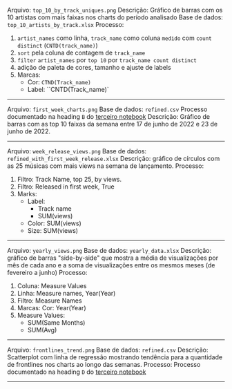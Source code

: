 Arquivo: `top_10_by_track_uniques.png`
Descrição: Gráfico de barras com os 10 artistas com mais faixas nos charts do período analisado
Base de dados: `top_10_artists_by_track.xlsx`
Processo:
1. `artist_names` como linha, `track_name` como coluna `medido` com `count distinct` (`CNTD(track_name)`)
2. `sort` pela coluna de contagem de `track_name`
3. `filter` `artist_names` por `top 10` por `track_name count distinct`
3. adição de paleta de cores, tamanho e ajuste de labels
4. Marcas: 
    - Cor: `CTND(Track_name)`
    - Label: ``CNTD(Track_name)`

---

Arquivo: `first_week_charts.png`
Base de dados: `refined.csv`
Processo documentado na heading `B` do [terceiro notebook](/notebooks/3_data_analysis.ipynb)
Descrição: Gráfico de barras com as top 10 faixas da semana entre 17 de junho de 2022 e 23 de junho de 2022.

---

Arquivo: `week_release_views.png`
Base de dados: `refined_with_first_week_release.xlsx`
Descrição: gráfico de círculos com as 25 músicas com mais views na semana de lançamento.
Processo: 
1. Filtro: Track Name, top 25, by views.
2. Filtro: Released in first week, True
3. Marks:
    - Label: 
        - Track name
        - SUM(views)
    - Color: SUM(views)
    - Size: SUM(views)

---

Arquivo: `yearly_views.png`
Base de dados: `yearly_data.xlsx`
Descrição: gráfico de barras "side-by-side" que mostra a média de visualizações por mês de cada ano e a soma de visualizações entre os mesmos meses (de fevereiro a junho)
Processo:
1. Coluna: Measure Values
2. Linha: Measure names, Year(Year)
3. Filtro: Measure Names
4. Marcas: Cor: Year(Year)
5. Measure Values:
    - SUM(Same Months)
    - SUM(Avg)

---
Arquivo: `frontlines_trend.png`
Base de dados: `refined.csv`
Descrição: Scatterplot com linha de regressão mostrando tendência para a quantidade de frontlines nos charts ao longo das semanas.
Processo: Processo documentado na heading `D` do [terceiro notebook](/notebooks/3_data_analysis.ipynb)

---

